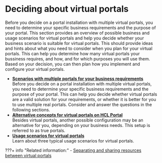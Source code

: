 # Deciding about virtual portals

Before you decide on a portal installation with multiple virtual portals, you need to determine your specific business requirements and the purpose of your portal. This section provides an overview of possible business and usage scenarios for virtual portals and help you decide whether your business scenario is suitable for virtual portals. This should provide ideas and hints about what you need to consider when you plan for your virtual portals. This can help you determine how many virtual portals your bussiness requires, and how, and for which purposes you will use them. Based on your decision, you can then plan how you implement and configure your virtual portals.


-   **[Scenarios with multiple portals for your business requirements](advpuscn_pln.md)**  
Before you decide on a portal installation with multiple virtual portals, you need to determine your specific business requirements and the purpose of your portal. This can help you decide whether virtual portals are a valid solution for your requirements, or whether it is better for you to use multiple real portals. Consider and answer the questions in the following sections.
-   **[Alternative concepts for virtual portals on HCL Portal](advpuscn_alt.md)**  
Besides virtual portals, another possible configuration may be an alternative for you, depending on your business needs. This setup is referred to as true portals.
-   **[Usage scenarios for virtual portals](advpuscn_usage.md)**  
Learn about three typical usage scenarios for virtual portals.


???+ info "Related information:"
    - [Separating and sharing resources between virtual portals](../vp_planning/advppln_scope.md)


